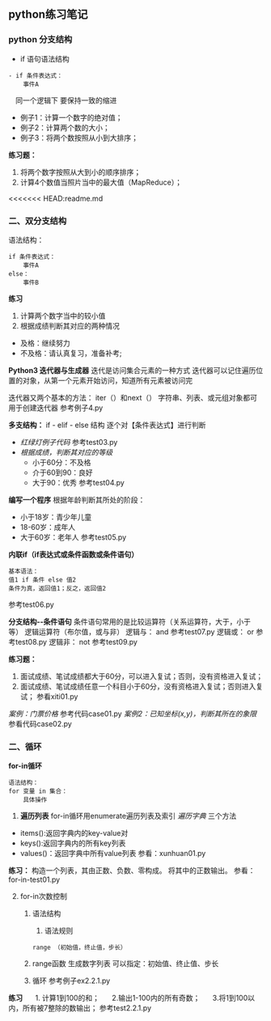 ## python练习笔记

### python   分支结构

- if   语句语法结构
```
- if 条件表达式：
    事件A
```
&ensp;&ensp;同一个逻辑下   要保持一致的缩进
- 例子1：计算一个数字的绝对值；
- 例子2：计算两个数的大小；
- 例子3：将两个数按照从小到大排序；

**练习题：**
1. 将两个数字按照从大到小的顺序排序；
2. 计算4个数值当照片当中的最大值（MapReduce）；

<<<<<<< HEAD:readme.md

### 二、双分支结构
语法结构：
```
if 条件表达式：
    事件A
else：
    事件B
```
**练习**
1. 计算两个数字当中的较小值
2. 根据成绩判断其对应的两种情况
- 及格：继续努力
- 不及格：请认真复习，准备补考;
  
**Python3 迭代器与生成器**
迭代是访问集合元素的一种方式
迭代器可以记住遍历位置的对象，从第一个元素开始访问，知道所有元素被访问完

迭代器又两个基本的方法：
iter（）和next（）
字符串、列表、或元组对象都可用于创建迭代器
参考例子4.py

**多支结构：**
if - elif - else 结构
逐个对【条件表达式】进行判断
- *红绿灯例子代码*
参考test03.py
- *根据成绩，判断其对应的等级*
    - 小于60分：不及格
    - 介于60到90：良好
    - 大于90：优秀
参考test04.py

**编写一个程序**
根据年龄判断其所处的阶段：
- 小于18岁：青少年儿童
- 18-60岁：成年人
- 大于60岁：老年人
参考test05.py


**内联if（if表达式或条件函数或条件语句）**
```
基本语法：
值1 if 条件 else 值2
条件为真，返回值1；反之，返回值2
```
参考test06.py

**分支结构--条件语句**
条件语句常用的是比较运算符（关系运算符，大于，小于等）
逻辑运算符（布尔值，或与非）
逻辑与：
and
参考test07.py
逻辑或：
or
参考test08.py
逻辑非：
not
参考test09.py

**练习题：**
1. 面试成绩、笔试成绩都大于60分，可以进入复试；否则，没有资格进入复试；
2. 面试成绩、笔试成绩任意一个科目小于60分，没有资格进入复试；否则进入复试；
参看xiti01.py

*案例：门票价格*
参考代码case01.py
*案例2：已知坐标(x,y)，判断其所在的象限*
参看代码case02.py

### 二、循环
**for-in循环**
```
语法结构：
for 变量 in 集合：
    具体操作
```
1. **遍历列表**
for-in循环用enumerate遍历列表及索引
 *遍历字典*
 三个方法
-  items():返回字典内的key-value对
 - keys():返回字典内的所有key列表
- values()：返回字典中所有value列表
 参看：xunhuan01.py

**练习：**
构造一个列表，其由正数、负数、零构成。
将其中的正数输出。
参看：for-in-test01.py

2. for-in次数控制
    1. 语法结构
       1. 语法规则
        ```
        range （初始值，终止值，步长）
        ```
    
    2. range函数
        生成数字列表
        可以指定：初始值、终止值、步长
        
    3. 循环
        参考例子ex2.2.1.py

**练习**
&ensp;&ensp;&ensp;1. 计算1到100的和；
&ensp;&ensp;&ensp;2.输出1-100内的所有奇数；
&ensp;&ensp;&ensp;3.将1到100以内，所有被7整除的数输出；
参考test2.2.1.py